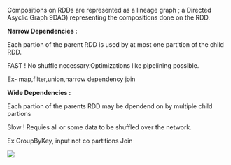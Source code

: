 Compositions on RDDs are represented as a lineage graph ; a Directed Asyclic Graph 9DAG) representing the compositions done on the RDD.

**Narrow Dependencies :**

Each partion of the parent RDD is used by at most one partition of the child RDD.

FAST ! No shuffle necessary.Optimizations like pipelining possible.

Ex-  map,filter,union,narrow dependency join


**Wide Dependencies :**

Each partion of the parents RDD may be dpendend on by multiple child partions

Slow ! Requies  all or some data to be shuffled over the network.


Ex GroupByKey, input not co partitions Join


![](https://4.bp.blogspot.com/-YGgWG0dOd1w/WdBrr-UeclI/AAAAAAAACYs/JpGnsvQuGrEVgWtDPyT4pFUf4BmFFNW_ACLcBGAs/s320/Untitled.png)